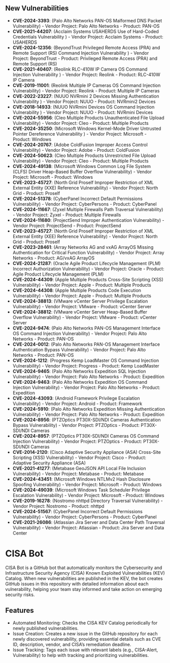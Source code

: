 
## New Vulnerabilities
- **CVE-2024-3393**: (Palo Alto Networks PAN-OS Malformed DNS Packet Vulnerability) -
Vendor Project: Palo Alto Networks - 
Product: PAN-OS
- **CVE-2021-44207**: (Acclaim Systems USAHERDS Use of Hard-Coded Credentials Vulnerability ) -
Vendor Project: Acclaim Systems - 
Product: USAHERDS
- **CVE-2024-12356**: (BeyondTrust Privileged Remote Access (PRA) and Remote Support (RS) Command Injection Vulnerability ) -
Vendor Project: BeyondTrust - 
Product: Privileged Remote Access (PRA) and Remote Support (RS) 
- **CVE-2021-40407**: (Reolink RLC-410W IP Camera OS Command Injection Vulnerability ) -
Vendor Project: Reolink - 
Product: RLC-410W IP Camera
- **CVE-2019-11001**: (Reolink Multiple IP Cameras OS Command Injection Vulnerability) -
Vendor Project: Reolink - 
Product: Multiple IP Cameras
- **CVE-2022-23227**: (NUUO NVRmini 2 Devices Missing Authentication Vulnerability ) -
Vendor Project: NUUO - 
Product: NVRmini2 Devices
- **CVE-2018-14933**: (NUUO NVRmini Devices OS Command Injection Vulnerability ) -
Vendor Project: NUUO - 
Product: NVRmini Devices
- **CVE-2024-55956**: (Cleo Multiple Products Unauthenticated File Upload Vulnerability) -
Vendor Project: Cleo - 
Product: Multiple Products
- **CVE-2024-35250**: (Microsoft Windows Kernel-Mode Driver Untrusted Pointer Dereference Vulnerability ) -
Vendor Project: Microsoft - 
Product: Windows
- **CVE-2024-20767**: (Adobe ColdFusion Improper Access Control Vulnerability) -
Vendor Project: Adobe - 
Product: ColdFusion
- **CVE-2024-50623**: (Cleo Multiple Products Unrestricted File Upload Vulnerability) -
Vendor Project: Cleo - 
Product: Multiple Products
- **CVE-2024-49138**: (Microsoft Windows Common Log File System (CLFS) Driver Heap-Based Buffer Overflow Vulnerability) -
Vendor Project: Microsoft - 
Product: Windows
- **CVE-2023-45727**: (North Grid Proself Improper Restriction of XML External Entity (XXE) Reference Vulnerability) -
Vendor Project: North Grid - 
Product: Proself
- **CVE-2024-51378**: (CyberPanel Incorrect Default Permissions Vulnerability) -
Vendor Project: CyberPersons - 
Product: CyberPanel
- **CVE-2024-11667**: (Zyxel Multiple Firewalls Path Traversal Vulnerability) -
Vendor Project: Zyxel - 
Product: Multiple Firewalls
- **CVE-2024-11680**: (ProjectSend Improper Authentication Vulnerability) -
Vendor Project: ProjectSend - 
Product: ProjectSend
- **CVE-2023-45727**: (North Grid Proself Improper Restriction of XML External Entity (XEE) Reference Vulnerability) -
Vendor Project: North Grid - 
Product: Proself
- **CVE-2023-28461**: (Array Networks AG and vxAG ArrayOS Missing Authentication for Critical Function Vulnerability) -
Vendor Project: Array Networks  - 
Product: AG/vxAG ArrayOS
- **CVE-2024-21287**: (Oracle Agile Product Lifecycle Management (PLM) Incorrect Authorization Vulnerability) -
Vendor Project: Oracle - 
Product: Agile Product Lifecycle Management (PLM)
- **CVE-2024-44309**: (Apple Multiple Products Cross-Site Scripting (XSS) Vulnerability) -
Vendor Project: Apple - 
Product: Multiple Products
- **CVE-2024-44308**: (Apple Multiple Products Code Execution Vulnerability) -
Vendor Project: Apple - 
Product: Multiple Products
- **CVE-2024-38813**: (VMware vCenter Server Privilege Escalation Vulnerability) -
Vendor Project: VMware - 
Product: vCenter Server
- **CVE-2024-38812**: (VMware vCenter Server Heap-Based Buffer Overflow Vulnerability) -
Vendor Project: VMware - 
Product: vCenter Server
- **CVE-2024-9474**: (Palo Alto Networks PAN-OS Management Interface OS Command Injection Vulnerability) -
Vendor Project: Palo Alto Networks - 
Product: PAN-OS
- **CVE-2024-0012**: (Palo Alto Networks PAN-OS Management Interface Authentication Bypass Vulnerability) -
Vendor Project: Palo Alto Networks - 
Product: PAN-OS
- **CVE-2024-1212**: (Progress Kemp LoadMaster OS Command Injection Vulnerability) -
Vendor Project: Progress - 
Product: Kemp LoadMaster
- **CVE-2024-9465**: (Palo Alto Networks Expedition SQL Injection Vulnerability) -
Vendor Project: Palo Alto Networks - 
Product: Expedition
- **CVE-2024-9463**: (Palo Alto Networks Expedition OS Command Injection Vulnerability) -
Vendor Project: Palo Alto Networks - 
Product: Expedition
- **CVE-2024-43093**: (Android Framework Privilege Escalation Vulnerability) -
Vendor Project: Android - 
Product: Framework
- **CVE-2024-5910**: (Palo Alto Networks Expedition Missing Authentication Vulnerability) -
Vendor Project: Palo Alto Networks - 
Product: Expedition
- **CVE-2024-8956**: (PTZOptics PT30X-SDI/NDI Cameras Authentication Bypass Vulnerability) -
Vendor Project: PTZOptics - 
Product: PT30X-SDI/NDI Cameras
- **CVE-2024-8957**: (PTZOptics PT30X-SDI/NDI Cameras OS Command Injection Vulnerability) -
Vendor Project: PTZOptics - 
Product: PT30X-SDI/NDI Cameras
- **CVE-2014-2120**: (Cisco Adaptive Security Appliance (ASA) Cross-Site Scripting (XSS) Vulnerability) -
Vendor Project: Cisco - 
Product: Adaptive Security Appliance (ASA)
- **CVE-2021-41277**: (Metabase GeoJSON API Local File Inclusion Vulnerability) -
Vendor Project: Metabase - 
Product: Metabase
- **CVE-2024-43451**: (Microsoft Windows NTLMv2 Hash Disclosure Spoofing Vulnerability) -
Vendor Project: Microsoft - 
Product: Windows
- **CVE-2024-49039**: (Microsoft Windows Task Scheduler Privilege Escalation Vulnerability) -
Vendor Project: Microsoft - 
Product: Windows
- **CVE-2019-16278**: (Nostromo nhttpd Directory Traversal Vulnerability) -
Vendor Project: Nostromo - 
Product: nhttpd
- **CVE-2024-51567**: (CyberPanel Incorrect Default Permissions Vulnerability) -
Vendor Project: CyberPersons - 
Product: CyberPanel
- **CVE-2021-26086**: (Atlassian Jira Server and Data Center Path Traversal Vulnerability) -
Vendor Project: Atlassian - 
Product: Jira Server and Data Center


# CISA Bot

CISA Bot is a GitHub bot that automatically monitors the Cybersecurity and Infrastructure Security Agency (CISA) Known Exploited Vulnerabilities (KEV) Catalog. When new vulnerabilities are published in the KEV, the bot creates GitHub issues in this repository with detailed information about each vulnerability, helping your team stay informed and take action on emerging security risks.

## Features

- Automated Monitoring: Checks the CISA KEV Catalog periodically for newly published vulnerabilities.
- Issue Creation: Creates a new issue in the GitHub repository for each newly discovered vulnerability, providing essential details such as CVE ID, description, vendor, and CISA’s remediation deadline.
- Issue Tracking: Tags each issue with relevant labels (e.g., CISA-Alert, Vulnerability) to help with tracking and prioritizing vulnerabilities.
